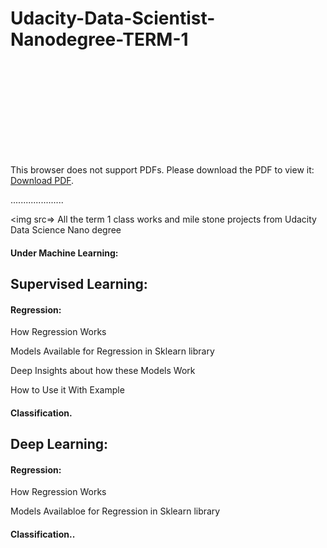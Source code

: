 # Udacity-Data-Scientist-Nanodegree-TERM-1



<object data="https://d20vrrgs8k4bvw.cloudfront.net/documents/en-US/Data+Scientist+Nanodegree+Syllabus.pdf" type="application/pdf" width="700px" height="700px">
    <embed src="https://d20vrrgs8k4bvw.cloudfront.net/documents/en-US/Data+Scientist+Nanodegree+Syllabus.pdf">
        <p>This browser does not support PDFs. Please download the PDF to view it: <a href="https://d20vrrgs8k4bvw.cloudfront.net/documents/en-US/Data+Scientist+Nanodegree+Syllabus.pdf">Download PDF</a>.</p>
    </embed>
</object>



.....................

<img src=>
All the term 1 class works and mile stone projects from Udacity Data Science Nano degree


#### Under Machine Learning:

## Supervised Learning:

#### Regression:
   How Regression Works 
   
   Models Available for Regression in Sklearn library
   
   Deep Insights about how these Models Work
   
   How to Use it With Example
   
   
#### Classification.

## Deep Learning:

 #### Regression:
   How Regression Works 
   
   Models Availabloe for Regression in Sklearn library
   
#### Classification..

